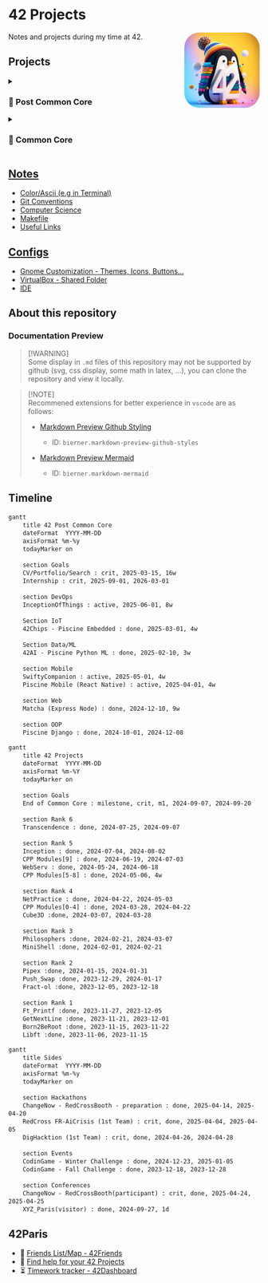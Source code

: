 # 42 Projects

<img src="Media/3D render of a penguin with colorful background + 42 Number in white.jpeg" width="30%" title="Bing AI - 3d pinguin logo with 42" draggable="false" style="border-radius: 20%;" align="right"/>

Notes and projects during my time at 42.

## Projects

<details>
<summary>

### 🔮 Post Common Core

</summary>

#### Embedded

- [42Chips - Piscine Embedded](https://github.com/Tablerase/42Chips_Piscine_Embedded)

#### Data/ML

- [42AI - Piscine Python ML](https://github.com/Tablerase/42AI_Bootcamp_Python_ML)

#### Backend

- [Piscine Python Django](./Projects/Django)

#### Web

- [Matcha](./Projects/Matcha)

</details>

<details>
<summary>

### 🦄 Common Core

</summary>

#### Rank 6

- [Transcendence](./Projects/Transcendence)

#### Rank 5

- [Inception](./Projects/Inception)
- [CPP Modules [5-9]](./Projects/CPP_Modules)
- [WebServ](./Projects/WebServ)

#### Rank 4

- [NetPractice](./Projects/NetPractice/)
- [CPP Modules [0-4]](./Projects/CPP_Modules)
- [Cube3D](./Projects/Cube3D/)

#### Rank 3

- [Philosophers](./Projects/Philosophers/)
- [MiniShell](./Projects/MiniShell/)

#### Rank 2

- [Pipex](./Projects/Pipex/)
- [Push_Swap](./Projects/Push_swap/)
- [Fract-ol](./Projects/Fract-ol/)

#### Rank 1

- [Ft_Printf](./Projects/Ft_printf/)
- [GetNextLine](./Projects/GetNextLine/)
- [Born2BeRoot](./Projects/Born2BeRoot/)

#### Rank 0

- [Libft](./Projects/Libft/)
- [PiscineReloaded](./Projects/PiscineReloaded/)

</details>

## [Notes](./Notes/)

- [Color/Ascii (e.g in Terminal)](./Notes/ascii-art.md)
- [Git Conventions](./Notes/git-conventions.md)
- [Computer Science](./Notes/computer_science.md)
- [Makefile](./Notes/makefile.md)
- [Useful Links](./Notes/useful_links.md)

## [Configs](./Config/)

- [Gnome Customization - Themes, Icons, Buttons...](./Config/Theme/gnome-customization/)
- [VirtualBox - Shared Folder](https://www.golinuxcloud.com/virtualbox-shared-folder/)
- [IDE](./Config/IDE/)

## About this repository

### Documentation Preview

> [!WARNING]\
> Some display in `.md` files of this repository may not be supported by github (svg, css display, some math in latex, ...), you can clone the repository and view it locally.

> [!NOTE]\
> Recommened extensions for better experience in `vscode` are as follows:
>
> - [Markdown Preview Github Styling](https://marketplace.visualstudio.com/items?itemName=bierner.markdown-preview-github-styles)
>
>   - ID: `bierner.markdown-preview-github-styles`
>
> - [Markdown Preview Mermaid](https://marketplace.visualstudio.com/items?itemName=bierner.markdown-mermaid)
>   - ID: `bierner.markdown-mermaid`

## Timeline

```mermaid
gantt
    title 42 Post Common Core
    dateFormat  YYYY-MM-DD
    axisFormat %m-%y
    todayMarker on

    section Goals
    CV/Portfolio/Search : crit, 2025-03-15, 16w
    Internship : crit, 2025-09-01, 2026-03-01

    section DevOps
    InceptionOfThings : active, 2025-06-01, 8w

    Section IoT
    42Chips - Piscine Embedded : done, 2025-03-01, 4w

    Section Data/ML
    42AI - Piscine Python ML : done, 2025-02-10, 3w

    section Mobile
    SwiftyCompanion : active, 2025-05-01, 4w
    Piscine Mobile (React Native) : active, 2025-04-01, 4w

    section Web
    Matcha (Express Node) : done, 2024-12-10, 9w

    section OOP
    Piscine Django : done, 2024-10-01, 2024-12-08
```

```mermaid
gantt
    title 42 Projects
    dateFormat  YYYY-MM-DD
    axisFormat %m-%Y
    todayMarker on

    section Goals
    End of Common Core : milestone, crit, m1, 2024-09-07, 2024-09-20

    section Rank 6
    Transcendence : done, 2024-07-25, 2024-09-07

    section Rank 5
    Inception : done, 2024-07-04, 2024-08-02
    CPP Modules[9] : done, 2024-06-19, 2024-07-03
    WebServ : done, 2024-05-24, 2024-06-18
    CPP Modules[5-8] : done, 2024-05-06, 4w

    section Rank 4
    NetPractice : done, 2024-04-22, 2024-05-03
    CPP Modules[0-4] : done, 2024-03-28, 2024-04-22
    Cube3D :done, 2024-03-07, 2024-03-28

    section Rank 3
    Philosophers :done, 2024-02-21, 2024-03-07
    MiniShell :done, 2024-02-01, 2024-02-21

    section Rank 2
    Pipex :done, 2024-01-15, 2024-01-31
    Push_Swap :done, 2023-12-29, 2024-01-17
    Fract-ol :done, 2023-12-05, 2023-12-18

    section Rank 1
    Ft_Printf :done, 2023-11-27, 2023-12-05
    GetNextLine :done, 2023-11-21, 2023-12-01
    Born2BeRoot :done, 2023-11-15, 2023-11-22
    Libft :done, 2023-11-06, 2023-11-15
```

```mermaid
gantt
    title Sides
    dateFormat  YYYY-MM-DD
    axisFormat %m-%y
    todayMarker on

    section Hackathons
    ChangeNow - RedCrossBooth - preparation : done, 2025-04-14, 2025-04-20
    RedCross FR-AiCrisis (1st Team) : crit, done, 2025-04-04, 2025-04-05
    DigHacktion (1st Team) : crit, done, 2024-04-26, 2024-04-28

    section Events
    CodinGame - Winter Challenge : done, 2024-12-23, 2025-01-05
    CodinGame - Fall Challenge : done, 2023-12-18, 2023-12-28

    section Conferences
    ChangeNow - RedCrossBooth(participant) : crit, done, 2025-04-24, 2025-04-25
    XYZ_Paris(visitor) : done, 2024-09-27, 1d
```

## 42Paris

- 🤖 [Friends List/Map - 42Friends](https://friends.42paris.fr/)
- 🔎 [Find help for your 42 Projects](https://github.com/rfautier/find_correction)
- ⏳ [Timework tracker - 42Dashboard](https://dashboard.42paris.fr/)
